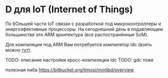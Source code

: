 # D для IoT (Internet of Things)

По бОльшей части IoT связан с разработкой под микроконтроллеры и энергоэфективные процессоры.
На сегодняшний день в подавляющем большинстве это ARM архитектура (все распостранённые SoM).

Для компиляции под ARM Вам потребуется компилятор ldc (взять можно [тут](https://github.com/ldc-developers/ldc/releases)).

TODO: описание настройки кросс-компиляции ldc
TODO: gdc тоже

полезная либа
https://bitbucket.org/timosi/minlibd/overview
